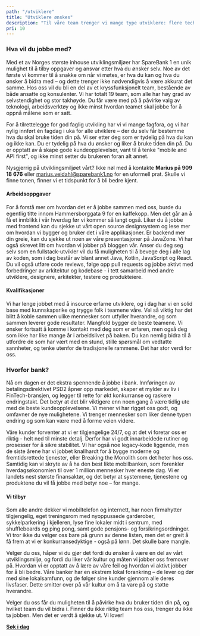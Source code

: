 ```yaml
---
path: "/utviklere"
title: "Utviklere ønskes"
description: "Til våre team trenger vi mange type utviklere: flere techleads, utviklere som vil jobbe med sikkerhet, frontendere, full-stack-utviklere, API-utviklere og mer. "
pri: 10
---
```



### Hva vil du jobbe med?
Med et av Norges største inhouse utviklingsmiljøer har SpareBank 1 en unik mulighet til å tilby oppgaver og ansvar etter hva du ønsker selv. Noe av det første vi kommer til å snakke om når vi møtes, er hva du kan og hva du ønsker å bidra med – og dette trenger ikke nødvendigvis å være akkurat det samme. Hos oss vil du bli en del av et kryssfunksjonelt team, bestående av både ansatte og konsulenter. Vi har totalt 19 team, som alle har høy grad av selvstendighet og stor takhøyde. Du får være med på å påvirke valg av teknologi, arbeidsverktøy og ikke minst hvordan teamet skal jobbe for å oppnå målene som er satt.

For å tilrettelegge for god faglig utvikling har vi vi mange fagfora, og vi har nylig innført én fagdag i uka for alle utviklere – der du selv får bestemme hva du skal bruke tiden din på. Vi ser etter deg som er tydelig på hva du kan og ikke kan. Du er tydelig på hva du ønsker og liker å bruke tiden din på. Du er opptatt av å skape gode kundeopplevelser, vant til å tenke "mobile and API first", og ikke minst setter du brukeren foran alt annet.

Nysgjerrig på utviklingsmiljøet vårt? Ikke nøl med å kontakte **Marius på 909 18 676** eller [marius.veidahl@sparebank1.no](mailto:marius.veidahl@sparebank1.no) for en uformell prat. Skulle vi finne tonen, finner vi et tidspunkt for å bli bedre kjent.

#### Arbeidsoppgaver
For å forstå mer om hvordan det er å jobbe sammen med oss, burde du egentlig titte innom Hammersborggata 9 for en kaffekopp. Men det går an å få et innblikk i vår hverdag før vi kommer så langt også. Liker du å jobbe med frontend kan du sjekke ut vårt open source designsystem og lese mer om hvordan vi bygger og bruker det i våre applikasjoner. Er backend mer din greie, kan du sjekke ut noen av våre presentasjoner på JavaZone. Vi har også skrevet litt om hvordan vi jobber på bloggen vår. Anser du deg seg selv som en fullstack-utvikler vil du få muligheten til å bevege deg i alle lag av koden, som i dag består av blant annet Java, Kotlin, JavaScript og React. Du vil også utføre code reviews, følge opp pull requests og jobbe aktivt med forbedringer av arkitektur og kodebase - i tett samarbeid med andre utviklere, designere, arkitekter, testere og produkteiere.

#### Kvalifikasjoner
Vi har lenge jobbet med å insource erfarne utviklere, og i dag har vi en solid base med kunnskapsrike og trygge folk i teamene våre. Vel så viktig har det blitt å koble sammen ulike mennesker som utfyller hverandre, og som sammen leverer gode resultater. Mangfold bygger de beste teamene. Vi ønsker fortsatt å komme i kontakt med deg som er erfaren, men også deg som ikke har like mange år i arbeidslivet på baken. Du kan nemlig bidra til å utfordre de som har vært med en stund, stille spørsmål om vedtatte sannheter, og tenke utenfor de tradisjonelle rammene. Det har stor verdi for oss.


### Hvorfor bank?
Nå om dagen er det ekstra spennende å jobbe i bank. Innføringen av betalingsdirektivet PSD2 åpner opp markedet, skaper et mylder av liv i FinTech-bransjen, og legger til rette for økt konkurranse og raskere endringstakt. Det betyr at det blir viktigere enn noen gang å være tidlig ute med de beste kundeopplevelsene. Vi mener vi har rigget oss godt, og omfavner de nye mulighetene. Vi trenger mennesker som liker denne typen endring og som kan være med å forme veien videre.

Våre kunder forventer at vi er tilgjengelige 24/7, og at det vi foretar oss er riktig - helt ned til minste detalj. Derfor har vi godt innarbeidede rutiner og prosesser for å sikre stabilitet. Vi har også noe legacy-kode liggende, men de siste årene har vi jobbet knallhardt for å bygge moderne og fremtidsrettede tjenester, eller Breaking the Monolith som det heter hos oss. Samtidig kan vi skryte av å ha den best likte mobilbanken, som forenkler hverdagsøkonomien til over 1 million mennesker hver eneste dag. Vi er landets nest største finansaktør, og det betyr at systemene, tjenestene og produktene du vil få jobbe med betyr noe – for mange.

#### Vi tilbyr
Som alle andre dekker vi mobiltelefon og internett, har noen firmahytter tilgjengelig, eget treningsrom med nyoppussede garderober, sykkelparkering i kjelleren, lyse fine lokaler midt i sentrum, med shuffleboards og ping pong, samt gode pensjons- og forsikringsordninger. Vi tror ikke du velger oss bare på grunn av denne listen, men det er greit å få frem at vi er konkurransedyktige - også på lønn. Det skulle bare mangle.

Velger du oss, håper vi du gjør det fordi du ønsker å være en del av vårt utviklingsmiljø, og fordi du liker vår kultur og måten vi jobber oss fremover på. Hvordan vi er opptatt av å lære av våre feil og hvordan vi aktivt jobber for å bli bedre. Våre banker har en ekstrem lokal forankring – de lever og dør med sine lokalsamfunn, og de følger sine kunder gjennom alle deres livsfaser. Dette smitter over på vår kultur om å ta vare på og støtte hverandre.

Velger du oss får du muligheten til å påvirke hva du bruker tiden din på, og hvilket team du vil bidra i. Finner du ikke riktig team hos oss, trenger du ikke ta jobben. Men det er verdt å sjekke ut. Vi lover!

**[Søk i dag](https://www.linkedin.com/jobs/view/1235976641/)**